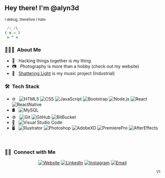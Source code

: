 <h2> Hey there! I'm @alyn3d</h2>
<sup>I debug, therefore I hate</sup>

```ruby
 /\_/\
( o.o )
 > ^ <
```

<h3> 👨🏻‍💻 &nbsp;About Me </h3>

- :hammer: &nbsp; Hacking things together is my thing
- :camera: &nbsp; Photography is more than a hobby (check out my website)
- :musical_keyboard: &nbsp; [Shattering Light](https://sptfy.com/shatteringlight) is my music project (Industrial)

<h3> 🛠 &nbsp;Tech Stack</h3>

- 🌐 &nbsp;
  ![HTML5](https://img.shields.io/badge/-HTML5-333333?style=flat&logo=HTML5)
  ![CSS](https://img.shields.io/badge/-CSS-333333?style=flat&logo=CSS3&logoColor=1572B6)
  ![JavaScript](https://img.shields.io/badge/-JavaScript-333333?style=flat&logo=javascript)
  ![Bootstrap](https://img.shields.io/badge/-Bootstrap-333333?style=flat&logo=bootstrap&logoColor=563D7C)
  ![Node.js](https://img.shields.io/badge/-Node.js-333333?style=flat&logo=node.js)
  ![React](https://img.shields.io/badge/-React-333333?style=flat&logo=react)
  ![ReactNative](https://img.shields.io/badge/-ReactNative-333333?style=flat&logo=react)
- 🛢 &nbsp;
  ![MySQL](https://img.shields.io/badge/-MySQL-333333?style=flat&logo=mysql)
- ⚙️ &nbsp;
  ![Git](https://img.shields.io/badge/-Git-333333?style=flat&logo=git)
  ![GitHub](https://img.shields.io/badge/-GitHub-333333?style=flat&logo=github)
  ![BitBucket](https://img.shields.io/badge/-BitBucket-333333?style=flat&logo=bitbucket)
- 🔧 &nbsp;
  ![Visual Studio Code](https://img.shields.io/badge/-Visual%20Studio%20Code-333333?style=flat&logo=visual-studio-code&logoColor=007ACC)
- 🖥 &nbsp;
  ![Illustrator](https://img.shields.io/badge/-Illustrator-333333?style=flat&logo=adobe-illustrator)
  ![Photoshop](https://img.shields.io/badge/-Photoshop-333333?style=flat&logo=adobe-photoshop)
  ![AdobeXD](https://img.shields.io/badge/-AdobeXD-333333?style=flat&logo=adobe-xd)
  ![PremierePro](https://img.shields.io/badge/-PremierePro-333333?style=flat&logo=adobe-premiere-pro)
  ![AfterEffects](https://img.shields.io/badge/-AfterEffects-333333?style=flat&logo=adobe-after-effects)

<br/>

<h3> 🤝🏻 &nbsp;Connect with Me </h3>

<p align="center">
<a href="https://www.alyn3d.com/"><img alt="Website" src="https://img.shields.io/badge/Website-www.alyn3d.com-blue?style=flat-square&logo=google-chrome"></a>
<a href="https://www.linkedin.com/in/alin-ion-bb559957/"><img alt="LinkedIn" src="https://img.shields.io/badge/LinkedIn-Alin%20Ion-blue?style=flat-square&logo=linkedin"></a>
<a href="https://www.instagram.com/alyn3d/"><img alt="Instagram" src="https://img.shields.io/badge/Instagram-alyn3d_-blue?style=flat-square&logo=instagram"></a>
<a href="mailto:alyn3d@gmail.com"><img alt="Email" src="https://img.shields.io/badge/Email-alyn3d@gmail.com-blue?style=flat-square&logo=gmail"></a>
</p>

<p align="right"><sub>V1</sub></p>
